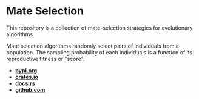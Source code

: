 # Mate Selection

This repository is a collection of mate-selection strategies for evolutionary algorithms.

Mate selection algorithms randomly select pairs of individuals from a
population. The sampling probability of each individuals is a function of its
reproductive fitness or "score".

* [**pypi.org**](https://pypi.org/project/mate_selection/)
* [**crates.io**](https://crates.io/crates/mate_selection)
* [**docs.rs**](https://docs.rs/mate_selection)
* [**github.com**](https://github.com/ctrl-z-9000-times/mate_selection)
